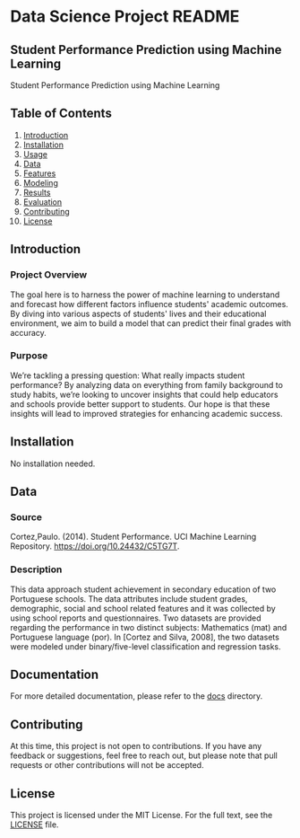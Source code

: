 # Data Science Project README

## Student Performance Prediction using Machine Learning

Student Performance Prediction using Machine Learning

## Table of Contents

1. [Introduction](#introduction)
2. [Installation](#installation)
3. [Usage](#usage)
4. [Data](#data)
5. [Features](#features)
6. [Modeling](#modeling)
7. [Results](#results)
8. [Evaluation](#evaluation)
9. [Contributing](#contributing)
10. [License](#license)

## Introduction

### Project Overview
 The goal here is to harness the power of machine learning to understand and forecast how different factors influence students' academic outcomes. By diving into various aspects of students' lives and their educational environment, we aim to build a model that can predict their final grades with accuracy.

### Purpose
We’re tackling a pressing question: What really impacts student performance? By analyzing data on everything from family background to study habits, we’re looking to uncover insights that could help educators and schools provide better support to students. Our hope is that these insights will lead to improved strategies for enhancing academic success.

## Installation

No installation needed.

## Data

### Source
Cortez,Paulo. (2014). Student Performance. UCI Machine Learning Repository. https://doi.org/10.24432/C5TG7T.

### Description
This data approach student achievement in secondary education of two Portuguese schools. The data attributes include student grades, demographic, social and school related features and it was collected by using school reports and questionnaires. Two datasets are provided regarding the performance in two distinct subjects: Mathematics (mat) and Portuguese language (por). In [Cortez and Silva, 2008], the two datasets were modeled under binary/five-level classification and regression tasks.

## Documentation

For more detailed documentation, please refer to the [docs](docs/index.md) directory.

## Contributing
At this time, this project is not open to contributions. If you have any feedback or suggestions, feel free to reach out, but please note that pull requests or other contributions will not be accepted.

## License

This project is licensed under the MIT License. For the full text, see the [LICENSE](LICENSE) file.
